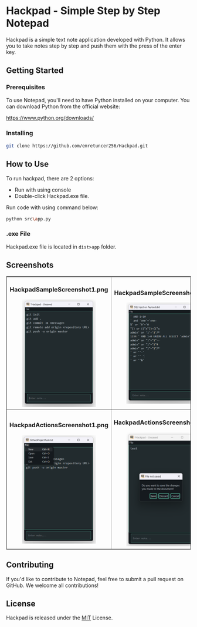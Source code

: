 # Hackpad - Simple Step by Step Notepad

Hackpad is a simple text note application developed with Python. It allows you to take notes step by step and push them with the press of the enter key.

## Getting Started
### Prerequisites
To use Notepad, you'll need to have Python installed on your computer. You can download Python from the official website:

https://www.python.org/downloads/

### Installing

```bash
git clone https://github.com/emretuncer256/Hackpad.git
```

## How to Use
To run hackpad, there are 2 options:
- Run with using console
- Double-click Hackpad.exe file.

Run code with using command below:
```bash
python src\app.py
```

### .exe File
Hackpad.exe file is located in `dist>app` folder.

## Screenshots
<table border="1">
    <tr>
        <td>
            <center>
                <h3>HackpadSampleScreenshot1.png</h3>
                <img style="width: 75%" src="screenshots/HackpadSampleScreenshot1.png">
            </center>
        </td>
        <td>
            <center>
                <h3>HackpadSampleScreenshot2.png</h3>
                <img style="width: 75%" src="screenshots/HackpadSampleScreenshot2.png">
            </center>
        </td>
    </tr>
    <tr>
        <td>
            <center>
                <h3>HackpadActionsScreenshot1.png</h3>
                <img style="width: 75%" src="screenshots/HackpadActionsScreenshot1.png">
            </center>
        </td>
        <td>
            <center>
                <h3>HackpadActionsScreenshot2.png</h3>
                <img style="width: 75%" src="screenshots/HackpadActionsScreenshot2.png">
            </center>
        </td>
    </tr>
</table>

## Contributing
If you'd like to contribute to Notepad, feel free to submit a pull request on GitHub. We welcome all contributions!

## License
Hackpad is released under the [MIT](https://opensource.org/license/mit/) License.
